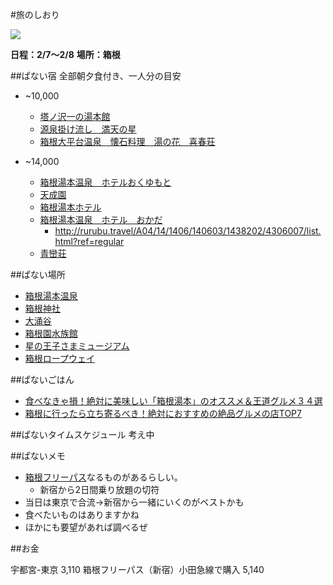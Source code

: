 #旅のしおり

<img src="http://livedoor.4.blogimg.jp/jin115/imgs/2/0/207606b4.jpg"></img>

**日程：2/7〜2/8**
**場所：箱根**

##ぱない宿
全部朝夕食付き、一人分の目安

- ~10,000
	- [塔ノ沢一の湯本館](http://travel.yahoo.co.jp/dhotel/shisetsu/HT10012681/?ci=20160207&co=20160208&rm=1&adlt=2&pmax=9&bfd=1)
	- [源泉掛け流し　満天の星](http://travel.yahoo.co.jp/dhotel/shisetsu/HT10026203/?ci=20160207&co=20160208&rm=1&adlt=2&pmax=9&bfd=1)
	- [箱根大平台温泉　懐石料理　湯の花　喜春荘](http://travel.yahoo.co.jp/dhotel/shisetsu/HT10026204/?ci=20160207&co=20160208&rm=1&adlt=2&pmax=11&bfd=1)

- ~14,000 
	- [箱根湯本温泉　ホテルおくゆもと](http://hotel.travel.rakuten.co.jp/hotelinfo/plan/5081?f_tscm_flg=&f_tel=&f_teikei=&f_nen1=2016&f_tuki1=02&f_hi1=07&f_nen2=2016&f_tuki2=02&f_hi2=08&f_heya_su=1&f_otona_su=2&f_s1=0&f_s2=0&f_y1=0&f_y2=0&f_y3=0&f_y4=0&f_kin=&f_kin2=0&f_squeezes=&f_static=1) 
	- [天成園](http://travel.yahoo.co.jp/dhotel/shisetsu/HT10010570/?ci=20160207&co=20160208&rm=1&adlt=2&pmax=11&bfd=1)
	- [箱根湯本ホテル](http://travel.yahoo.co.jp/dhotel/shisetsu/HT10011516/?ci=20160207&co=20160208&rm=1&adlt=2&pmax=11&bfd=1)
	- [箱根湯本温泉　ホテル　おかだ](http://travel.rakuten.co.jp/HOTEL/19684/19684.html)
		- http://rurubu.travel/A04/14/1406/140603/1438202/4306007/list.html?ref=regular
    - [青巒荘](http://rurubu.travel/A04/14/1406/140615/1438403/4326012/list.html?ref=regular)

##ぱない場所

- [箱根湯本温泉](http://www.hakoneyumoto.com/)
- [箱根神社](http://hakonejinja.or.jp/)
- [大涌谷](http://www.owakudani.com/)
- [箱根園水族館](http://www.princehotels.co.jp/amuse/hakone-en/suizokukan/)
- [星の王子さまミュージアム](http://www.tbs.co.jp/l-prince/)
- [箱根ロープウェイ](http://www.hakoneropeway.co.jp/)

##ぱないごはん

- [食べなきゃ損！絶対に美味しい「箱根湯本」のオススメ＆王道グルメ３４選](http://find-travel.jp/article/661)
- [箱根に行ったら立ち寄るべき！絶対におすすめの絶品グルメの店TOP7](https://retrip.jp/articles/4048/)

##ぱないタイムスケジュール
考え中


##ぱないメモ

- [箱根フリーパス](http://www.hakonenavi.jp/ticket/before/hakonefree01/ab_hakonefree01/)なるものがあるらしい。
	- 新宿から2日間乗り放題の切符 
- 当日は東京で合流→新宿から一緒にいくのがベストかも
- 食べたいものはありますかね
- ほかにも要望があれば調べるぜ

##お金

宇都宮-東京
3,110
箱根フリーパス（新宿）小田急線で購入
5,140
